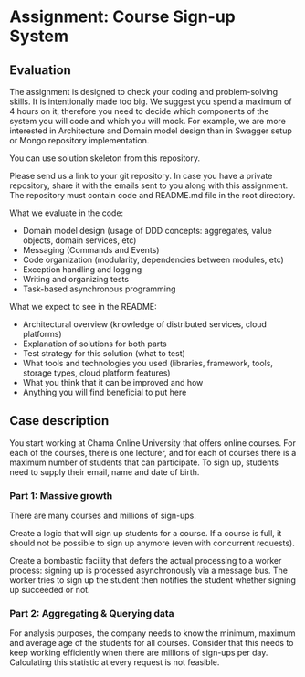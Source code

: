 # Assignment: Course Sign-up System

## Evaluation

The assignment is designed to check your coding and problem-solving skills. It is intentionally made too big. We suggest you spend a maximum of 4 hours on it, therefore you need to decide which components of the system you will code and which you will mock. 
For example, we are more interested in Architecture and Domain model design than in Swagger setup or Mongo repository implementation.

You can use solution skeleton from this repository.

Please send us a link to your git repository. In case you have a private repository, share it with the emails sent to you along with this assignment. The repository must contain code and README.md file in the root directory.

What we evaluate in the code:
- Domain model design (usage of DDD concepts: aggregates, value objects, domain services, etc)
- Messaging (Commands and Events)
- Code organization (modularity, dependencies between modules, etc)
- Exception handling and logging
- Writing and organizing tests
- Task-based asynchronous programming

What we expect to see in the README:
- Architectural overview (knowledge of distributed services, cloud platforms)
- Explanation of solutions for both parts
- Test strategy for this solution (what to test)
- What tools and technologies you used (libraries, framework, tools, storage types, cloud platform features)
- What you think that it can be improved and how
- Anything you will find beneficial to put here

## Case description

You start working at Chama Online University that offers online courses.
For each of the courses, there is one lecturer, and for each of courses there is a maximum number of students that can participate. 
To sign up, students need to supply their email, name and date of birth.

### Part 1: Massive growth

There are many courses and millions of sign-ups.

Create a logic that will sign up students for a course. 
If a course is full, it should not be possible to sign up anymore (even with concurrent requests).

Create a bombastic facility that defers the actual processing to a 
worker process: signing up is processed asynchronously via a message bus. The worker tries to sign up the student then notifies the student whether signing up succeeded or not.

### Part 2: Aggregating & Querying data

For analysis purposes, the company needs to know the minimum, maximum and average age of the students for all courses.
Consider that this needs to keep working efficiently when there are millions
of sign-ups per day. Calculating this statistic at every request is not feasible. 

